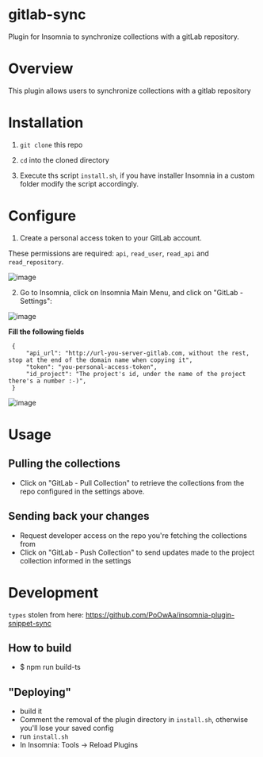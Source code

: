 # gitlab-sync

Plugin for Insomnia to synchronize collections with a gitLab repository.

# Overview 

This plugin allows users to synchronize collections with a gitlab repository

# Installation

1. `git clone` this repo


2. `cd` into the cloned directory


3. Execute ths script `install.sh`, if you have installer Insomnia in a custom folder
modify the script accordingly.

# Configure

1. Create a personal access token to your GitLab account.
   
These permissions are required: `api`, `read_user`, `read_api` and `read_repository`.
   
   ![image](https://user-images.githubusercontent.com/10922392/117333905-cd115480-ae6f-11eb-8b54-689252846e8b.png)

2. Go to Insomnia, click on Insomnia Main Menu, and click on "GitLab - Settings":
   
  ![image](https://user-images.githubusercontent.com/10922392/117336023-267a8300-ae72-11eb-8982-efecdd532818.png)

   **Fill the following fields**

   ```
    {
        "api_url": "http://url-you-server-gitlab.com, without the rest, stop at the end of the domain name when copying it", 
        "token": "you-personal-access-token", 
        "id_project": "The project's id, under the name of the project there's a number :-)",
    }
   ```
   
   ![image](https://user-images.githubusercontent.com/10922392/117334413-5aed3f80-ae70-11eb-89ac-5c69998b24d4.png)

# Usage

## Pulling the collections

* Click on "GitLab - Pull Collection" to retrieve the collections from the repo configured in the settings above.
  
## Sending back your changes

* Request developer access on the repo you're fetching the collections from
* Click on "GitLab - Push Collection" to send updates made to the project collection informed in the settings
  
# Development

`types` stolen from here: https://github.com/PoOwAa/insomnia-plugin-snippet-sync

## How to build

- $ npm run build-ts

## "Deploying"

- build it
- Comment the removal of the plugin directory in `install.sh`, otherwise you'll lose your saved config
- run `install.sh`
- In Insomnia: Tools -> Reload Plugins
